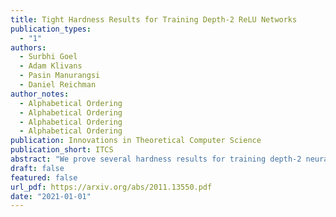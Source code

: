 ```yaml
---
title: Tight Hardness Results for Training Depth-2 ReLU Networks
publication_types:
  - "1"
authors:
  - Surbhi Goel
  - Adam Klivans
  - Pasin Manurangsi
  - Daniel Reichman
author_notes:
  - Alphabetical Ordering
  - Alphabetical Ordering
  - Alphabetical Ordering
  - Alphabetical Ordering
publication: Innovations in Theoretical Computer Science
publication_short: ITCS
abstract: "We prove several hardness results for training depth-2 neural networks with the ReLU activation function; these networks are simply weighted sums (that may include negative coefficients) of ReLUs. Our goal is to output a depth-2 neural network that minimizes the square loss with respect to a given training set. We prove that this problem is NP-hard already for a network with a single ReLU. We also prove NP-hardness for outputting a weighted sum of k ReLUs minimizing the squared error (for k>1) even in the realizable setting (i.e., when the labels are consistent with an unknown depth-2 ReLU network). We are also able to obtain lower bounds on the running time in terms of the desired additive error ϵ. To obtain our lower bounds, we use the Gap Exponential Time Hypothesis (Gap-ETH) as well as a new hypothesis regarding the hardness of approximating the well known Densest κ-Subgraph problem in subexponential time (these hypotheses are used separately in proving different lower bounds). For example, we prove that under reasonable hardness assumptions, any proper learning algorithm for finding the best fitting ReLU must run in time exponential in 1/ϵ2. Together with a previous work regarding improperly learning a ReLU (Goel et al., COLT'17), this implies the first separation between proper and improper algorithms for learning a ReLU. We also study the problem of properly learning a depth-2 network of ReLUs with bounded weights giving new (worst-case) upper bounds on the running time needed to learn such networks both in the realizable and agnostic settings. Our upper bounds on the running time essentially matches our lower bounds in terms of the dependency on ϵ."
draft: false
featured: false
url_pdf: https://arxiv.org/abs/2011.13550.pdf
date: "2021-01-01"
---
```

